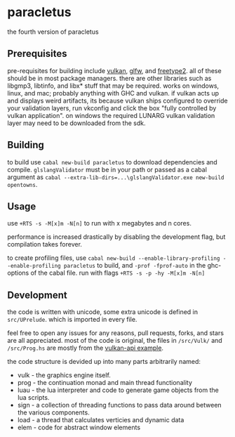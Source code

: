 # paracletus

the fourth version of paracletus

## Prerequisites

pre-requisites for building include [vulkan](https://vulkan.lunarg.org/sdk/home), [glfw](https://www.glfw.org/download.html),
and [freetype2](https://download.savannah.gnu.org/releases/freetype/).  all of these should be in
most package managers.  there are other libraries
such as libgmp3, libtinfo, and libx* stuff
that may be required.  works on windows, linux,
and mac; probably anything with GHC and vulkan.
if vulkan acts up and displays weird artifacts,
its because vulkan ships configured to override
your validation layers, run vkconfig and click
the box "fully controlled by vulkan application".
on windows the required LUNARG vulkan validation
layer may need to be downloaded from the sdk.

## Building

to build use `cabal new-build paracletus` to
download dependencies and compile.
`glslangValidator` must be in your path or
passed as a cabal argument as `cabal
--extra-lib-dirs=...\glslangValidator.exe
new-build opentowns`.

## Usage

use `+RTS -s -M[x]m -N[n]` to run with x megabytes
and n cores.

performance is increased drastically by disabling
the development flag, but compilation takes
forever.

to create profiling files, use `cabal new-build
--enable-library-profiling --enable-profiling
paracletus` to build, and `-prof -fprof-auto` in the
ghc-options of the cabal file.  run with flags
`+RTS -s -p -hy -M[x]m -N[n]`


## Development

the code is written with unicode, some extra
unicode is defined in `src/UPrelude`. which is
imported in every file.

feel free to open any issues for any reasons, pull
requests, forks, and stars are all appreciated.
most of the code is original, the files in
`/src/Vulk/` and `/src/Prog.hs`
are mostly from the [vulkan-api example](https://github.com/achirkin/vulkan/tree/master/vulkan-triangles).

the code structure is devided up into many parts
arbitrarily named:

* vulk - the graphics engine itself.
* prog - the continuation monad and main thread functionality
* luau - the lua interpreter and code
to generate game objects from the lua scripts.
* sign - a collection of threading functions to
pass data around between the various components.
* load - a thread that calculates verticies and dynamic data
* elem - code for abstract window elements
